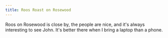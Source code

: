 ```yaml
---
title: Roos Roast on Rosewood
---
```

Roos on Rosewood is close by, the people are nice,
and it's always interesting to see John. It's
better there when I bring a laptop than a phone.
